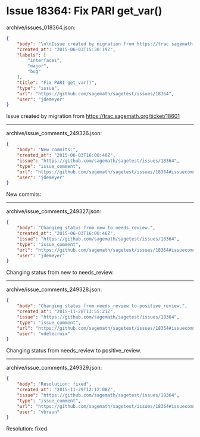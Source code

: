 # Issue 18364: Fix PARI get_var()

archive/issues_018364.json:
```json
{
    "body": "\n\nIssue created by migration from https://trac.sagemath.org/ticket/18601\n\n",
    "created_at": "2015-06-03T15:30:19Z",
    "labels": [
        "interfaces",
        "major",
        "bug"
    ],
    "title": "Fix PARI get_var()",
    "type": "issue",
    "url": "https://github.com/sagemath/sagetest/issues/18364",
    "user": "jdemeyer"
}
```


Issue created by migration from https://trac.sagemath.org/ticket/18601





---

archive/issue_comments_249326.json:
```json
{
    "body": "New commits:",
    "created_at": "2015-06-03T16:00:46Z",
    "issue": "https://github.com/sagemath/sagetest/issues/18364",
    "type": "issue_comment",
    "url": "https://github.com/sagemath/sagetest/issues/18364#issuecomment-249326",
    "user": "jdemeyer"
}
```

New commits:



---

archive/issue_comments_249327.json:
```json
{
    "body": "Changing status from new to needs_review.",
    "created_at": "2015-06-03T16:00:46Z",
    "issue": "https://github.com/sagemath/sagetest/issues/18364",
    "type": "issue_comment",
    "url": "https://github.com/sagemath/sagetest/issues/18364#issuecomment-249327",
    "user": "jdemeyer"
}
```

Changing status from new to needs_review.



---

archive/issue_comments_249328.json:
```json
{
    "body": "Changing status from needs_review to positive_review.",
    "created_at": "2015-11-28T13:55:21Z",
    "issue": "https://github.com/sagemath/sagetest/issues/18364",
    "type": "issue_comment",
    "url": "https://github.com/sagemath/sagetest/issues/18364#issuecomment-249328",
    "user": "vdelecroix"
}
```

Changing status from needs_review to positive_review.



---

archive/issue_comments_249329.json:
```json
{
    "body": "Resolution: fixed",
    "created_at": "2015-11-29T12:12:08Z",
    "issue": "https://github.com/sagemath/sagetest/issues/18364",
    "type": "issue_comment",
    "url": "https://github.com/sagemath/sagetest/issues/18364#issuecomment-249329",
    "user": "vbraun"
}
```

Resolution: fixed
